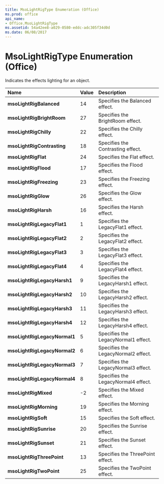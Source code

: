 ```yaml
---
title: MsoLightRigType Enumeration (Office)
ms.prod: office
api_name:
- Office.MsoLightRigType
ms.assetid: 54a42ee8-a029-0580-eddc-adc305f34d0d
ms.date: 06/08/2017
---
```



# MsoLightRigType Enumeration (Office)

Indicates the effects lighting for an object.



|Name|Value|Description|
|:-----|:-----|:-----|
|**msoLightRigBalanced**|14|Specifies the Balanced effect.|
|**msoLightRigBrightRoom**|27|Specifies the BrightRoom effect.|
|**msoLightRigChilly**|22|Specifies the Chilly effect.|
|**msoLightRigContrasting**|18|Specifies the Contrasting effect.|
|**msoLightRigFlat**|24|Specifies the Flat effect.|
|**msoLightRigFlood**|17|Specifies the Flood effect.|
|**msoLightRigFreezing**|23|Specifies the Freezing effect.|
|**msoLightRigGlow**|26|Specifies the Glow effect.|
|**msoLightRigHarsh**|16|Specifies the Harsh effect.|
|**msoLightRigLegacyFlat1**|1|Specifies the LegacyFlat1 effect.|
|**msoLightRigLegacyFlat2**|2|Specifies the LegacyFlat2 effect.|
|**msoLightRigLegacyFlat3**|3|Specifies the LegacyFlat3 effect.|
|**msoLightRigLegacyFlat4**|4|Specifies the LegacyFlat4 effect.|
|**msoLightRigLegacyHarsh1**|9|Specifies the LegacyHarsh1 effect.|
|**msoLightRigLegacyHarsh2**|10|Specifies the LegacyHarsh2 effect.|
|**msoLightRigLegacyHarsh3**|11|Specifies the LegacyHarsh3 effect.|
|**msoLightRigLegacyHarsh4**|12|Specifies the LegacyHarsh4 effect.|
|**msoLightRigLegacyNormal1**|5|Specifies the LegacyNormal1 effect.|
|**msoLightRigLegacyNormal2**|6|Specifies the LegacyNormal2 effect.|
|**msoLightRigLegacyNormal3**|7|Specifies the LegacyNormal3 effect.|
|**msoLightRigLegacyNormal4**|8|Specifies the LegacyNormal4 effect.|
|**msoLightRigMixed**|-2|Specifies the Mixed effect.|
|**msoLightRigMorning**|19|Specifies the Morning effect.|
|**msoLightRigSoft**|15|Specifies the Soft effect.|
|**msoLightRigSunrise**|20|Specifies the Sunrise effect.|
|**msoLightRigSunset**|21|Specifies the Sunset effect.|
|**msoLightRigThreePoint**|13|Specifies the ThreePoint effect.|
|**msoLightRigTwoPoint**|25|Specifies the TwoPoint effect.|

